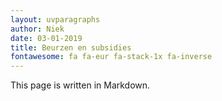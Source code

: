 ```yaml
---
layout: uvparagraphs
author: Niek
date: 03-01-2019
title: Beurzen en subsidies
fontawesome: fa fa-eur fa-stack-1x fa-inverse
---
```


This page is written in Markdown.